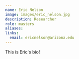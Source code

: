 ```yaml
---
name: Eric Nelson
image: images/eric_nelson.jpg
description: Researcher
role: masters
aliases:
links:
  email: ericnelson@arizona.edu
---
```


This is Eric's bio!

